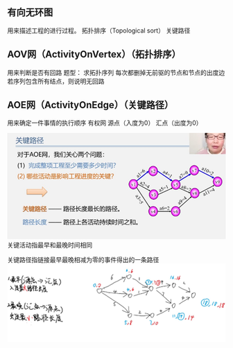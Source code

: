 <!--
 * @Author: D_bxg
 * @Date: 2021-10-29 14:10:57
 * @LastEditors: D_bxg
 * @LastEditTime: 2021-10-29 15:30:11
 * @Description: file content
 * @FilePath: \Ce:\Code\Data-Structures-and-Algorithms\data-structures-and-algorithms\c\3 Graph\3.6 DirectedAcyclineGraph(DAG)\README.md
-->
## 有向无环图
用来描述工程的进行过程。
拓扑排序（Topological sort）
关键路径

## AOV网（ActivityOnVertex）（拓扑排序）
用来判断是否有回路
题型：
    求拓扑序列
    每次都删掉无前驱的节点和节点的出度边
    若序列包含所有结点，则说明无回路

## AOE网（ActivityOnEdge）（关键路径）
用来确定一件事情的执行顺序
有权网
源点（入度为0）
汇点（出度为0）

![AOE](image/屏幕截图2021-10-29142755.jpg)
关键活动指最早和最晚时间相同

关键路径指链接最早最晚相减为零的事件得出的一条路径
![AOE](image/屏幕截图2021-10-29144657.jpg)